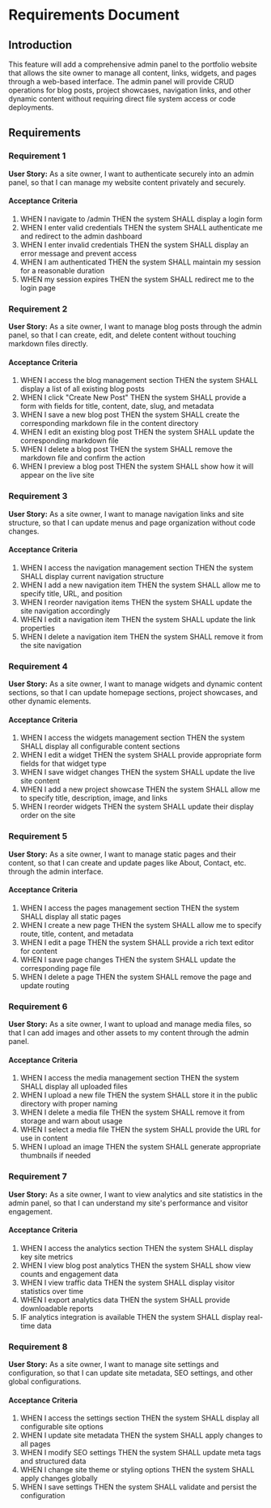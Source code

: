 # Requirements Document

## Introduction

This feature will add a comprehensive admin panel to the portfolio website that allows the site owner to manage all content, links, widgets, and pages through a web-based interface. The admin panel will provide CRUD operations for blog posts, project showcases, navigation links, and other dynamic content without requiring direct file system access or code deployments.

## Requirements

### Requirement 1

**User Story:** As a site owner, I want to authenticate securely into an admin panel, so that I can manage my website content privately and securely.

#### Acceptance Criteria

1. WHEN I navigate to /admin THEN the system SHALL display a login form
2. WHEN I enter valid credentials THEN the system SHALL authenticate me and redirect to the admin dashboard
3. WHEN I enter invalid credentials THEN the system SHALL display an error message and prevent access
4. WHEN I am authenticated THEN the system SHALL maintain my session for a reasonable duration
5. WHEN my session expires THEN the system SHALL redirect me to the login page

### Requirement 2

**User Story:** As a site owner, I want to manage blog posts through the admin panel, so that I can create, edit, and delete content without touching markdown files directly.

#### Acceptance Criteria

1. WHEN I access the blog management section THEN the system SHALL display a list of all existing blog posts
2. WHEN I click "Create New Post" THEN the system SHALL provide a form with fields for title, content, date, slug, and metadata
3. WHEN I save a new blog post THEN the system SHALL create the corresponding markdown file in the content directory
4. WHEN I edit an existing blog post THEN the system SHALL update the corresponding markdown file
5. WHEN I delete a blog post THEN the system SHALL remove the markdown file and confirm the action
6. WHEN I preview a blog post THEN the system SHALL show how it will appear on the live site

### Requirement 3

**User Story:** As a site owner, I want to manage navigation links and site structure, so that I can update menus and page organization without code changes.

#### Acceptance Criteria

1. WHEN I access the navigation management section THEN the system SHALL display current navigation structure
2. WHEN I add a new navigation item THEN the system SHALL allow me to specify title, URL, and position
3. WHEN I reorder navigation items THEN the system SHALL update the site navigation accordingly
4. WHEN I edit a navigation item THEN the system SHALL update the link properties
5. WHEN I delete a navigation item THEN the system SHALL remove it from the site navigation

### Requirement 4

**User Story:** As a site owner, I want to manage widgets and dynamic content sections, so that I can update homepage sections, project showcases, and other dynamic elements.

#### Acceptance Criteria

1. WHEN I access the widgets management section THEN the system SHALL display all configurable content sections
2. WHEN I edit a widget THEN the system SHALL provide appropriate form fields for that widget type
3. WHEN I save widget changes THEN the system SHALL update the live site content
4. WHEN I add a new project showcase THEN the system SHALL allow me to specify title, description, image, and links
5. WHEN I reorder widgets THEN the system SHALL update their display order on the site

### Requirement 5

**User Story:** As a site owner, I want to manage static pages and their content, so that I can create and update pages like About, Contact, etc. through the admin interface.

#### Acceptance Criteria

1. WHEN I access the pages management section THEN the system SHALL display all static pages
2. WHEN I create a new page THEN the system SHALL allow me to specify route, title, content, and metadata
3. WHEN I edit a page THEN the system SHALL provide a rich text editor for content
4. WHEN I save page changes THEN the system SHALL update the corresponding page file
5. WHEN I delete a page THEN the system SHALL remove the page and update routing

### Requirement 6

**User Story:** As a site owner, I want to upload and manage media files, so that I can add images and other assets to my content through the admin panel.

#### Acceptance Criteria

1. WHEN I access the media management section THEN the system SHALL display all uploaded files
2. WHEN I upload a new file THEN the system SHALL store it in the public directory with proper naming
3. WHEN I delete a media file THEN the system SHALL remove it from storage and warn about usage
4. WHEN I select a media file THEN the system SHALL provide the URL for use in content
5. WHEN I upload an image THEN the system SHALL generate appropriate thumbnails if needed

### Requirement 7

**User Story:** As a site owner, I want to view analytics and site statistics in the admin panel, so that I can understand my site's performance and visitor engagement.

#### Acceptance Criteria

1. WHEN I access the analytics section THEN the system SHALL display key site metrics
2. WHEN I view blog post analytics THEN the system SHALL show view counts and engagement data
3. WHEN I view traffic data THEN the system SHALL display visitor statistics over time
4. WHEN I export analytics data THEN the system SHALL provide downloadable reports
5. IF analytics integration is available THEN the system SHALL display real-time data

### Requirement 8

**User Story:** As a site owner, I want to manage site settings and configuration, so that I can update site metadata, SEO settings, and other global configurations.

#### Acceptance Criteria

1. WHEN I access the settings section THEN the system SHALL display all configurable site options
2. WHEN I update site metadata THEN the system SHALL apply changes to all pages
3. WHEN I modify SEO settings THEN the system SHALL update meta tags and structured data
4. WHEN I change site theme or styling options THEN the system SHALL apply changes globally
5. WHEN I save settings THEN the system SHALL validate and persist the configuration